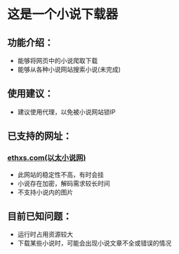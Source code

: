 # 这是一个小说下载器

## 功能介绍：

- 能够将网页中的小说爬取下载
- 能够从各种小说网站搜索小说(未完成)

## 使用建议：
- 建议使用代理，以免被小说网站锁IP

## 已支持的网址：

### [ethxs.com(以太小说网)](http://ethxs.com)

- 此网站的稳定性不高，有时会挂
- 小说存在加密，解码需求较长时间
- 不支持小说内的图片

## 目前已知问题：

- 运行时占用资源较大
- 下载某些小说时，可能会出现小说文章不全或错误的情况
